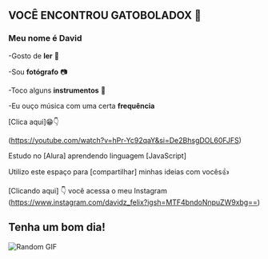## VOCÊ ENCONTROU GATOBOLADOX 👋

### Meu nome é David

-Gosto de **ler** 📖

-Sou **fotógrafo** 📷

-Toco alguns **instrumentos** 🎸

-Eu ouço música com uma certa **frequência**

[Clica aqui]😁👇

(https://youtube.com/watch?v=hPr-Yc92qaY&si=De2BhsgDOL60FJFS)

Estudo no [Alura] aprendendo linguagem [JavaScript]

Utilizo este espaço para [compartilhar] minhas ideias com vocês👍

[Clicando aqui] 👇 você acessa o meu Instagram (https://www.instagram.com/davidz_felix?igsh=MTF4bndoNnpuZW9xbg==)

## Tenha um bom dia! 

![Random GIF](https://media1.giphy.com/media/Ol2yHMEFJdYEo/giphy.gif?cid=6c09b952zdngq5a5e5npaqfz59ozvet3t86w5zrca70rjrpn&ep=v1_internal_gif_by_id&rid=giphy.gif&ct=g)
<!--
**Gatoboladox/Gatoboladox** is a ✨ _special_ ✨ repository because its `README.md` (this file) appears on your GitHub profile.

Here are some ideas to get you started:

- 🔭 I’m currently working on ...
- 🌱 I’m currently learning ...
- 👯 I’m looking to collaborate on ...
- 🤔 I’m looking for help with ...
- 💬 Ask me about ...
- 📫 How to reach me: ...
- 😄 Pronouns: ...
- ⚡ Fun fact: ...
-->
